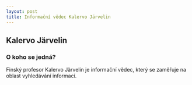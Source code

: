 ```yaml
---
layout: post
title: Informační vědec Kalervo Järvelin
---
```


## Kalervo Järvelin

### O koho se jedná?

Finský profesor Kalervo Järvelin je informační vědec, který se zaměřuje na oblast vyhledávání informací.
